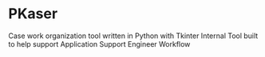 # PKaser
Case work organization tool written in Python with Tkinter
Internal Tool built to help support Application Support Engineer Workflow


